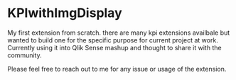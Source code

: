 # KPIwithImgDisplay
My first extension from scratch. there are many kpi extensions availbale but wanted to build one for the specific purpose for current project at work. Currently using it into Qlik Sense mashup and thought to share it with the community.

Please feel free to reach out to me for any issue or usage of the extension.


